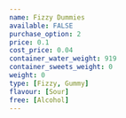 ```yaml
---
name: Fizzy Dummies
available: FALSE
purchase_option: 2
price: 0.1
cost_price: 0.04
container_water_weight: 919
container_sweets_weight: 0
weight: 0
type: [Fizzy, Gummy]
flavour: [Sour]
free: [Alcohol]
---
```

